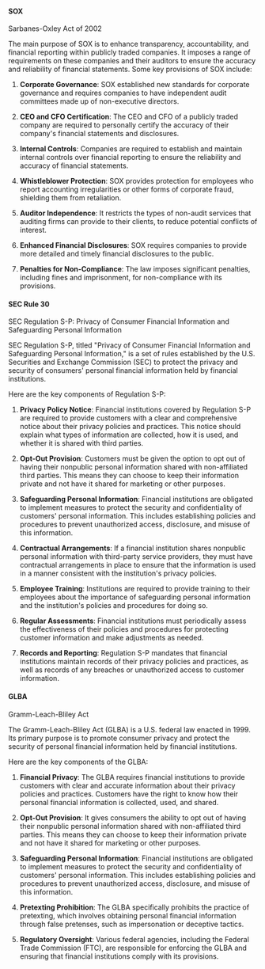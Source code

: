 
#### SOX
Sarbanes-Oxley Act of 2002

The main purpose of SOX is to enhance transparency, accountability, and financial reporting within publicly traded companies. It imposes a range of requirements on these companies and their auditors to ensure the accuracy and reliability of financial statements. Some key provisions of SOX include:

1. **Corporate Governance**: SOX established new standards for corporate governance and requires companies to have independent audit committees made up of non-executive directors.
    
2. **CEO and CFO Certification**: The CEO and CFO of a publicly traded company are required to personally certify the accuracy of their company's financial statements and disclosures.
    
3. **Internal Controls**: Companies are required to establish and maintain internal controls over financial reporting to ensure the reliability and accuracy of financial statements.
    
4. **Whistleblower Protection**: SOX provides protection for employees who report accounting irregularities or other forms of corporate fraud, shielding them from retaliation.
    
5. **Auditor Independence**: It restricts the types of non-audit services that auditing firms can provide to their clients, to reduce potential conflicts of interest.
    
6. **Enhanced Financial Disclosures**: SOX requires companies to provide more detailed and timely financial disclosures to the public.
    
7. **Penalties for Non-Compliance**: The law imposes significant penalties, including fines and imprisonment, for non-compliance with its provisions.

#### SEC Rule 30
SEC Regulation S-P: Privacy of Consumer Financial Information and Safeguarding Personal Information

SEC Regulation S-P, titled "Privacy of Consumer Financial Information and Safeguarding Personal Information," is a set of rules established by the U.S. Securities and Exchange Commission (SEC) to protect the privacy and security of consumers' personal financial information held by financial institutions.

Here are the key components of Regulation S-P:

1. **Privacy Policy Notice**: Financial institutions covered by Regulation S-P are required to provide customers with a clear and comprehensive notice about their privacy policies and practices. This notice should explain what types of information are collected, how it is used, and whether it is shared with third parties.
    
2. **Opt-Out Provision**: Customers must be given the option to opt out of having their nonpublic personal information shared with non-affiliated third parties. This means they can choose to keep their information private and not have it shared for marketing or other purposes.
    
3. **Safeguarding Personal Information**: Financial institutions are obligated to implement measures to protect the security and confidentiality of customers' personal information. This includes establishing policies and procedures to prevent unauthorized access, disclosure, and misuse of this information.
    
4. **Contractual Arrangements**: If a financial institution shares nonpublic personal information with third-party service providers, they must have contractual arrangements in place to ensure that the information is used in a manner consistent with the institution's privacy policies.
    
5. **Employee Training**: Institutions are required to provide training to their employees about the importance of safeguarding personal information and the institution's policies and procedures for doing so.
    
6. **Regular Assessments**: Financial institutions must periodically assess the effectiveness of their policies and procedures for protecting customer information and make adjustments as needed.
    
7. **Records and Reporting**: Regulation S-P mandates that financial institutions maintain records of their privacy policies and practices, as well as records of any breaches or unauthorized access to customer information.

#### GLBA
Gramm-Leach-Bliley Act

The Gramm-Leach-Bliley Act (GLBA) is a U.S. federal law enacted in 1999. Its primary purpose is to promote consumer privacy and protect the security of personal financial information held by financial institutions.

Here are the key components of the GLBA:

1. **Financial Privacy**: The GLBA requires financial institutions to provide customers with clear and accurate information about their privacy policies and practices. Customers have the right to know how their personal financial information is collected, used, and shared.
    
2. **Opt-Out Provision**: It gives consumers the ability to opt out of having their nonpublic personal information shared with non-affiliated third parties. This means they can choose to keep their information private and not have it shared for marketing or other purposes.
    
3. **Safeguarding Personal Information**: Financial institutions are obligated to implement measures to protect the security and confidentiality of customers' personal information. This includes establishing policies and procedures to prevent unauthorized access, disclosure, and misuse of this information.
    
4. **Pretexting Prohibition**: The GLBA specifically prohibits the practice of pretexting, which involves obtaining personal financial information through false pretenses, such as impersonation or deceptive tactics.
    
5. **Regulatory Oversight**: Various federal agencies, including the Federal Trade Commission (FTC), are responsible for enforcing the GLBA and ensuring that financial institutions comply with its provisions.